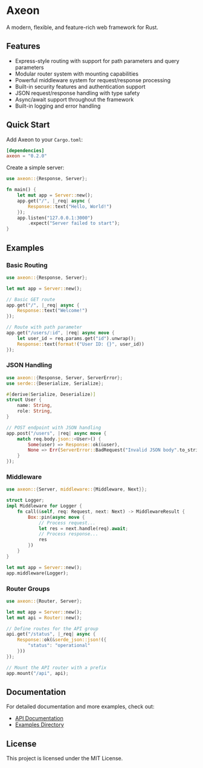 # Axeon

A modern, flexible, and feature-rich web framework for Rust.

## Features

- Express-style routing with support for path parameters and query parameters
- Modular router system with mounting capabilities
- Powerful middleware system for request/response processing
- Built-in security features and authentication support
- JSON request/response handling with type safety
- Async/await support throughout the framework
- Built-in logging and error handling

## Quick Start

Add Axeon to your `Cargo.toml`:

```toml
[dependencies]
axeon = "0.2.0"
```

Create a simple server:

```rust
use axeon::{Response, Server};

fn main() {
    let mut app = Server::new();
    app.get("/", |_req| async { 
        Response::text("Hello, World!") 
    });
    app.listen("127.0.0.1:3000")
        .expect("Server failed to start");
}
```

## Examples

### Basic Routing

```rust
use axeon::{Response, Server};

let mut app = Server::new();

// Basic GET route
app.get("/", |_req| async {
    Response::text("Welcome!")
});

// Route with path parameter
app.get("/users/:id", |req| async move {
    let user_id = req.params.get("id").unwrap();
    Response::text(format!("User ID: {}", user_id))
});
```

### JSON Handling

```rust
use axeon::{Response, Server, ServerError};
use serde::{Deserialize, Serialize};

#[derive(Serialize, Deserialize)]
struct User {
    name: String,
    role: String,
}

// POST endpoint with JSON handling
app.post("/users", |req| async move {
    match req.body.json::<User>() {
        Some(user) => Response::ok(&user),
        None => Err(ServerError::BadRequest("Invalid JSON body".to_string())),
    }
});
```

### Middleware

```rust
use axeon::{Server, middleware::{Middleware, Next}};

struct Logger;
impl Middleware for Logger {
    fn call(&self, req: Request, next: Next) -> MiddlewareResult {
        Box::pin(async move {
            // Process request...
            let res = next.handle(req).await;
            // Process response...
            res
        })
    }
}

let mut app = Server::new();
app.middleware(Logger);
```

### Router Groups

```rust
use axeon::{Router, Server};

let mut app = Server::new();
let mut api = Router::new();

// Define routes for the API group
api.get("/status", |_req| async {
    Response::ok(&serde_json::json!({
        "status": "operational"
    }))
});

// Mount the API router with a prefix
app.mount("/api", api);
```

## Documentation

For detailed documentation and more examples, check out:
- [API Documentation](https://docs.rs/axeon)
- [Examples Directory](https://github.com/yourusername/axeon/tree/main/examples)

## License

This project is licensed under the MIT License.